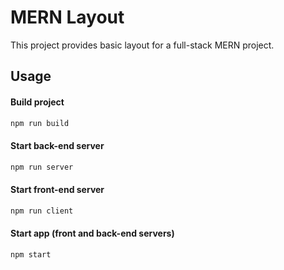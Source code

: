 # MERN Layout

This project provides basic layout for a full-stack MERN project.

## Usage

#### Build project

```bash
npm run build
```

#### Start back-end server

```bash
npm run server
```

#### Start front-end server 

```bash
npm run client
```

#### Start app (front and back-end servers)

```bash
npm start
```
